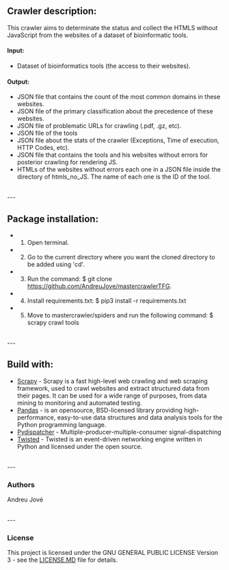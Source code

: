 
## Crawler description:
This crawler aims to determinate the status and collect the HTMLS without JavaScript from the websites of a dataset of bioinformatic tools.

#### Input:
- Dataset of bioinformatics tools (the access to their websites).

#### Output:
- JSON file that contains the count of the most common domains in these websites.
- JSON file of the primary classification about the precedence of these websites. 
- JSON file of problematic URLs for crawling (.pdf, .gz, etc).
- JSON file of the tools 
- JSON file about the stats of the crawler (Exceptions, Time of execution, HTTP Codes, etc).
- JSON file that contains the tools and his websites without errors for posterior crawling for rendering JS.
- HTMLs of the websites without errors each one in a JSON file inside the directory of htmls_no_JS. The name of each one is the ID of the tool.
<br />
---

## Package installation:

- 1) Open terminal.
- 2) Go to the current directory where you want the cloned directory to be added using 'cd'.
- 3) Run the command: 
        $ git clone https://github.com/AndreuJove/mastercrawlerTFG.
- 4) Install requirements.txt:
        $ pip3 install -r requirements.txt
- 5) Move to mastercrawler/spiders and run the following command:
        $ scrapy crawl tools
<br />
---

## Build with:
- [Scrapy](https://docs.scrapy.org/en/latest/) - Scrapy is a fast high-level web crawling and web scraping framework, used to crawl websites and extract structured data from their pages. It can be used for a wide range of purposes, from data mining to monitoring and automated testing.
- [Pandas](https://pandas.pydata.org/docs/) - is an opensource, BSD-licensed library providing high-performance, easy-to-use data structures and data analysis tools for the Python programming language.
- [Pydispatcher](https://grass.osgeo.org/grass79/manuals/libpython/pydispatch.html) - Multiple-producer-multiple-consumer signal-dispatching
- [Twisted](https://readthedocs.org/projects/twisted/) - Twisted is an event-driven networking engine written in Python and licensed under the open source.

<br />
---

### Authors

Andreu Jové

<br />
---

### License

This project is licensed under the GNU GENERAL PUBLIC LICENSE Version 3 - see the [LICENSE.MD](https://github.com/AndreuJove/mastercrawlerTFG/blob/master/LICENSE.md) file for details.